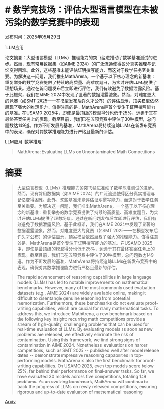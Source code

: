# # 数学竞技场：评估大型语言模型在未被污染的数学竞赛中的表现

发布时间：2025年05月29日

`LLM应用

论文摘要：大型语言模型（LLMs）推理能力的突飞猛进推动了数学基准测试的进步。然而，现有常用数据集（如AIME 2024）的广泛流通使得区分真实推理与记忆变得困难。此外，这些基准未能评估证明撰写能力，而这对于数学任务至关重要。为解决这一问题，我们推出MathArena，一个基于以下核心理念的新基准：重复举办的数学竞赛提供了持续的高质量、高难度题目，为实时评估LLMs提供了理想场景。通过在新问题发布后立即进行评估，我们有效避免了数据泄露风险。基于此框架，我们在AIME 2024中发现了显著的数据泄露迹象。然而，对难度更大的竞赛（如SMT 2025——在模型发布后许久才公布）的评估显示，顶尖模型依然展现了强大的推理能力。值得注意的是，MathArena是首个专注于证明撰写能力的基准。在USAMO 2025中，即使是最顶级的模型得分也低于25%，远逊于其在最终答案任务上的表现。截至目前，我们已在五项竞赛中评估了30种模型，总问题数达149道。作为不断发展的基准，MathArena将持续追踪LLMs在新发布竞赛中的表现，确保对其数学推理能力进行严格且最新的评估。

LLM应用` `数学推理`

> MathArena: Evaluating LLMs on Uncontaminated Math Competitions

# 摘要

> 大型语言模型（LLMs）推理能力的突飞猛进推动了数学基准测试的进步。然而，现有常用数据集（如AIME 2024）的广泛流通使得区分真实推理与记忆变得困难。此外，这些基准未能评估证明撰写能力，而这对于数学任务至关重要。为解决这一问题，我们推出MathArena，一个基于以下核心理念的新基准：重复举办的数学竞赛提供了持续的高质量、高难度题目，为实时评估LLMs提供了理想场景。通过在新问题发布后立即进行评估，我们有效避免了数据泄露风险。基于此框架，我们在AIME 2024中发现了显著的数据泄露迹象。然而，对难度更大的竞赛（如SMT 2025——在模型发布后许久才公布）的评估显示，顶尖模型依然展现了强大的推理能力。值得注意的是，MathArena是首个专注于证明撰写能力的基准。在USAMO 2025中，即使是最顶级的模型得分也低于25%，远逊于其在最终答案任务上的表现。截至目前，我们已在五项竞赛中评估了30种模型，总问题数达149道。作为不断发展的基准，MathArena将持续追踪LLMs在新发布竞赛中的表现，确保对其数学推理能力进行严格且最新的评估。

> The rapid advancement of reasoning capabilities in large language models (LLMs) has led to notable improvements on mathematical benchmarks. However, many of the most commonly used evaluation datasets (e.g., AIME 2024) are widely available online, making it difficult to disentangle genuine reasoning from potential memorization. Furthermore, these benchmarks do not evaluate proof-writing capabilities, which are crucial for many mathematical tasks. To address this, we introduce MathArena, a new benchmark based on the following key insight: recurring math competitions provide a stream of high-quality, challenging problems that can be used for real-time evaluation of LLMs. By evaluating models as soon as new problems are released, we effectively eliminate the risk of contamination. Using this framework, we find strong signs of contamination in AIME 2024. Nonetheless, evaluations on harder competitions, such as SMT 2025 -- published well after model release dates -- demonstrate impressive reasoning capabilities in top-performing models. MathArena is also the first benchmark for proof-writing capabilities. On USAMO 2025, even top models score below 25%, far behind their performance on final-answer tasks. So far, we have evaluated 30 models across five competitions, totaling 149 problems. As an evolving benchmark, MathArena will continue to track the progress of LLMs on newly released competitions, ensuring rigorous and up-to-date evaluation of mathematical reasoning.

[Arxiv](https://arxiv.org/abs/2505.23281)
